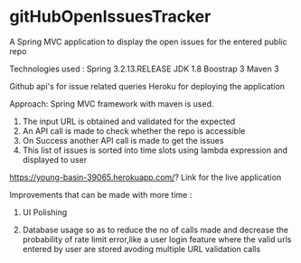 # gitHubOpenIssuesTracker
A Spring MVC application to display the open issues for the entered public repo

Technologies used :
Spring 3.2.13.RELEASE
JDK 1.8
Boostrap 3
Maven 3 

Github api's for issue related queries
Heroku for deploying the application

Approach:
Spring MVC framework with maven is used.
  1) The input URL is obtained and validated for the expected 
  2) An API call is made to check whether the repo is accessible 
  3) On Success another API call is made to get the issues 
  4) This list of issues is sorted into time slots using lambda expression and displayed to user
  
  https://young-basin-39065.herokuapp.com/?  Link for the live application 
  
  Improvements that can be made with more time :
  1) UI Polishing 
  
  2) Database usage so as to reduce the no of calls made and decrease the probability of rate limit error,like a user login feature where the valid urls entered by user are stored avoding multiple URL validation calls

